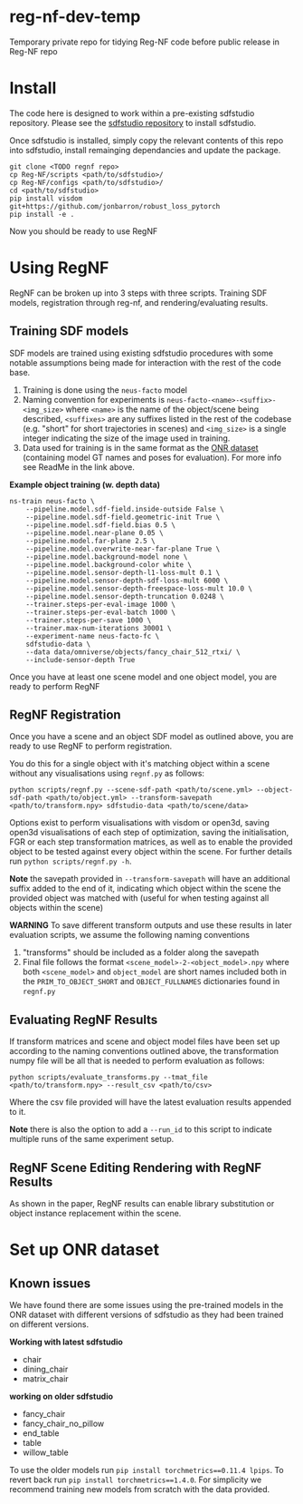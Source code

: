 # reg-nf-dev-temp
Temporary private repo for tidying Reg-NF code before public release in Reg-NF repo

# Install
The code here is designed to work within a pre-existing sdfstudio repository. Please see the [sdfstudio repository](https://github.com/autonomousvision/sdfstudio) to install sdfstudio.

Once sdfstudio is installed, simply copy the relevant contents of this repo into sdfstudio, install remainging dependancies and update the package.

```
git clone <TODO regnf repo>
cp Reg-NF/scripts <path/to/sdfstudio>/
cp Reg-NF/configs <path/to/sdfstudio>/
cd <path/to/sdfstudio>
pip install visdom git+https://github.com/jonbarron/robust_loss_pytorch
pip install -e .
```
Now you should be ready to use RegNF

# Using RegNF
RegNF can be broken up into 3 steps with three scripts. Training SDF models, registration through reg-nf, and rendering/evaluating results.

## Training SDF models
SDF models are trained using existing sdfstudio procedures with some notable assumptions being made for interaction with the rest of the code base.

1. Training is done using the `neus-facto` model
2. Naming convention for experiments is `neus-facto-<name>-<suffix>-<img_size>` where `<name>` is the name of the object/scene being described, `<suffixes>` are any suffixes listed in the rest of the codebase (e.g. "short" for short trajectories in scenes) and `<img_size>` is a single integer indicating the size of the image used in training.
3. Data used for training is in the same format as the [ONR dataset](https://doi.org/10.25919/0vbj-fk61) (containing model GT names and poses for evaluation). For more info see ReadMe in the link above.

**Example object training (w. depth data)**
```
ns-train neus-facto \
    --pipeline.model.sdf-field.inside-outside False \
    --pipeline.model.sdf-field.geometric-init True \
    --pipeline.model.sdf-field.bias 0.5 \
    --pipeline.model.near-plane 0.05 \
    --pipeline.model.far-plane 2.5 \
    --pipeline.model.overwrite-near-far-plane True \
    --pipeline.model.background-model none \
    --pipeline.model.background-color white \
    --pipeline.model.sensor-depth-l1-loss-mult 0.1 \
    --pipeline.model.sensor-depth-sdf-loss-mult 6000 \
    --pipeline.model.sensor-depth-freespace-loss-mult 10.0 \
    --pipeline.model.sensor-depth-truncation 0.0248 \
    --trainer.steps-per-eval-image 1000 \
    --trainer.steps-per-eval-batch 1000 \
    --trainer.steps-per-save 1000 \
    --trainer.max-num-iterations 30001 \
    --experiment-name neus-facto-fc \
    sdfstudio-data \
    --data data/omniverse/objects/fancy_chair_512_rtxi/ \
    --include-sensor-depth True
```

Once you have at least one scene model and one object model, you are ready to perform RegNF

## RegNF Registration
Once you have a scene and an object SDF model as outlined above, you are ready to use RegNF to perform registration. 

You do this for a single object with it's matching object within a scene without any visualisations using `regnf.py` as follows:

```
python scripts/regnf.py --scene-sdf-path <path/to/scene.yml> --object-sdf-path <path/to/object.yml> --transform-savepath <path/to/transform.npy> sdfstudio-data <path/to/scene/data>
```

Options exist to perform visualisations with visdom or open3d, saving open3d visualisations of each step of optimization, saving the initialisation, FGR or each step transformation matrices, as well as to enable the provided object to be tested against every object within the scene. For further details run `python scripts/regnf.py -h`.

**Note** the savepath provided in `--transform-savepath` will have an additional suffix added to the end of it, indicating which object within the scene the provided object was matched with (useful for when testing against all objects within the scene)

**WARNING** To save different transform outputs and use these results in later evaluation scripts, we assume the following naming conventions

1. "transforms" should be included as a folder along the savepath
2. Final file follows the format `<scene_model>-2-<object_model>.npy` where  both `<scene_model>` and `object_model` are short names included both in the `PRIM_TO_OBJECT_SHORT` and `OBJECT_FULLNAMES` dictionaries found in `regnf.py`

## Evaluating RegNF Results
If transform matrices and scene and object model files have been set up according to the naming conventions outlined above, the transformation numpy file will be all that is needed to perform evaluation as follows:

```
python scripts/evaluate_transforms.py --tmat_file <path/to/transform.npy> --result_csv <path/to/csv>
```

Where the csv file provided will have the latest evaluation results appended to it. 

**Note** there is also the option to add a `--run_id` to this script to indicate multiple runs of the same experiment setup.

## RegNF Scene Editing Rendering with RegNF Results
As shown in the paper, RegNF results can enable library substitution or object instance replacement within the scene.


# Set up ONR dataset

## Known issues
We have found there are some issues using the pre-trained models in the ONR dataset with different versions of sdfstudio as they had been trained on different versions.

**Working with latest sdfstudio**
* chair
* dining_chair
* matrix_chair

**working on older sdfstudio**
* fancy_chair
* fancy_chair_no_pillow
* end_table
* table
* willow_table

To use the older models run `pip install torchmetrics==0.11.4 lpips`. To revert back run `pip install torchmetrics==1.4.0`. For simplicity we recommend training new models from scratch with the data provided.
